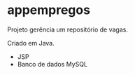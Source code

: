# appempregos

Projeto gerência um repositório de vagas.

Criado em Java.

- JSP
- Banco de dados MySQL

